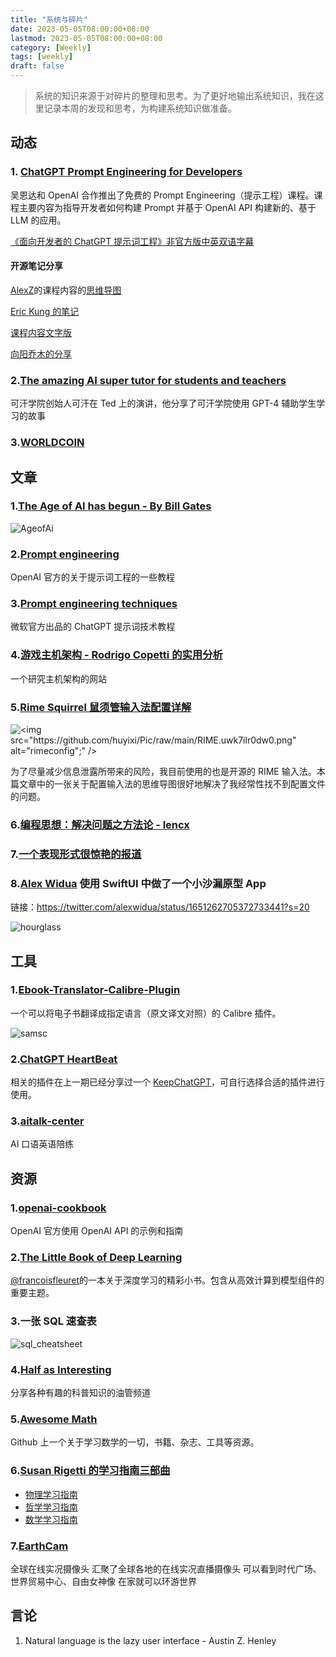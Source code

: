 ```yaml
---
title: "系统与碎片"
date: 2023-05-05T08:00:00+08:00
lastmod: 2023-05-05T08:00:00+08:00
category: [Weekly]
tags: [weekly]
draft: false
---
```


> 系统的知识来源于对碎片的整理和思考。为了更好地输出系统知识，我在这里记录本周的发现和思考，为构建系统知识做准备。

## 动态

### 1. [ChatGPT Prompt Engineering for Developers](https://www.deeplearning.ai/short-courses/chatgpt-prompt-engineering-for-developers/)

吴恩达和 OpenAI 合作推出了免费的 Prompt Engineering（提示工程）课程。课程主要内容为指导开发者如何构建 Prompt 并基于 OpenAI API 构建新的、基于 LLM 的应用。

[《面向开发者的 ChatGPT 提示词工程》非官方版中英双语字幕](https://github.com/GitHubDaily/ChatGPT-Prompt-Engineering-for-Developers-in-Chinese)

#### 开源笔记分享

[AlexZ](https://twitter.com/blackanger)的课程内容的[思维导图](https://twitter.com/blackanger/status/1651825435049865216?s=20)

[Eric Kung 的笔记](https://volnet.hashnode.dev/gpt-prompt-dev-deeplearningai)

[课程内容文字版](https://github.com/datawhalechina/prompt-engineering-for-developers/tree/main)

[向阳乔木的分享](https://twitter.com/vista8/status/1654508335436292096?s=20)

### 2.[The amazing AI super tutor for students and teachers](https://www.ted.com/talks/sal_khan_the_amazing_ai_super_tutor_for_students_and_teachers/c)

可汗学院创始人可汗在 Ted 上的演讲，他分享了可汗学院使用 GPT-4 辅助学生学习的故事

### 3.[WORLDCOIN](https://worldcoin.org/)

## 文章

### 1.[The Age of AI has begun - By Bill Gates](https://www.gatesnotes.com/The-Age-of-AI-Has-Begun)

![AgeofAi](https://github.com/huyixi/Pic/raw/main/AI_article-hero.5esivqienlo0.jpg)

### 2.[Prompt engineering](https://help.openai.com/en/collections/3675942-prompt-engineering)

OpenAI 官方的关于提示词工程的一些教程

### 3.[Prompt engineering techniques](https://learn.microsoft.com/en-us/azure/cognitive-services/openai/concepts/advanced-prompt-engineering?pivots=programming-language-chat-completions)

微软官方出品的 ChatGPT 提示词技术教程

### 4.[游戏主机架构 - Rodrigo Copetti 的实用分析](https://www.copetti.org/zh-hans/writings/consoles/)

一个研究主机架构的网站

### 5.[Rime Squirrel 鼠须管输入法配置详解](https://ssnhd.com/2022/01/06/rime/)

![<img src="https://github.com/huyixi/Pic/raw/main/RIME.uwk7ilr0dw0.png" alt="rimeconfig";" />](https://github.com/huyixi/Pic/raw/main/RIME.uwk7ilr0dw0.png)

为了尽量减少信息泄露所带来的风险，我目前使用的也是开源的 RIME 输入法。本篇文章中的一张关于配置输入法的思维导图很好地解决了我经常性找不到配置文件的问题。

### 6.[编程思想：解决问题之方法论 - lencx](https://mp.weixin.qq.com/s/hU8N3Pkj0_ypGDre-RX5EA)

### 7.[一个表现形式很惊艳的报道](https://www.twreporter.org/a/china-dredging-business-supply-chain)

### 8.[Alex Widua](https://twitter.com/alexwidua) 使用 SwiftUI 中做了一个小沙漏原型 App

链接：https://twitter.com/alexwidua/status/1651262705372733441?s=20

![hourglass](https://github.com/huyixi/Pic/raw/main/hourglass.4zqrx3ewk7k0.png)

## 工具

### 1.[Ebook-Translator-Calibre-Plugin](https://github.com/bookfere/Ebook-Translator-Calibre-Plugin/tree/master)

一个可以将电子书翻译成指定语言（原文译文对照）的 Calibre 插件。

![samsc](https://github.com/huyixi/Pic/raw/main/sample-sc.a50tc3811oc.png)

### 2.[ChatGPT HeartBeat](https://greasyfork.org/zh-CN/scripts/462967-chatgpt-heartbeat)

相关的插件在上一期已经分享过一个 [KeepChatGPT](https://greasyfork.org/zh-CN/scripts/462804-keepchatgpt)，可自行选择合适的插件进行使用。

### 3.[aitalk-center](https://learn.trancy.org/aitalk-center)

AI 口语英语陪练

## 资源

### 1.[openai-cookbook](https://github.com/openai/openai-cookbook)

OpenAI 官方使用 OpenAI API 的示例和指南

### 2.[The Little Book of Deep Learning](https://fleuret.org/public/lbdl.pdf)

[@francoisfleuret](https://twitter.com/francoisfleuret)的一本关于深度学习的精彩小书。包含从高效计算到模型组件的重要主题。

### 3.一张 SQL 速查表

![sql_cheatsheet](https://github.com/huyixi/Pic/raw/main/sql_cheatsheet.51855d1fwvc0.jpg)

### 4.[Half as Interesting](https://www.youtube.com/@halfasinteresting/videos)

分享各种有趣的科普知识的油管频道

### 5.[Awesome Math](https://github.com/rossant/awesome-math/tree/master)

Github 上一个关于学习数学的一切，书籍、杂志、工具等资源。

### 6.[Susan Rigetti 的学习指南三部曲](https://www.susanrigetti.com/)

- [物理学习指南](https://www.susanrigetti.com/physics)
- [哲学学习指南](https://www.susanrigetti.com/philosophy)
- [数学学习指南](https://www.susanrigetti.com/math)

### 7.[EarthCam](https://www.earthcam.com/)

全球在线实况摄像头 汇聚了全球各地的在线实况直播摄像头 可以看到时代广场、世界贸易中心、自由女神像 在家就可以环游世界

## 言论

1. Natural language is the lazy user interface - Austin Z. Henley

